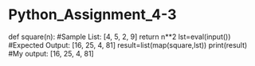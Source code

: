 # Python_Assignment_4-3
def square(n):                     #Sample List: [4, 5, 2, 9]
    return n**2
lst=eval(input())                  #Expected Output: [16, 25, 4, 81]
result=list(map(square,lst))
print(result)                      #My output: [16, 25, 4, 81]
